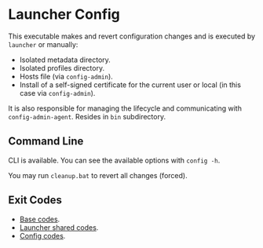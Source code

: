 # Launcher Config

This executable makes and revert configuration changes and is executed by `launcher` or manually:

- Isolated metadata directory.
- Isolated profiles directory.
- Hosts file (via `config-admin`).
- Install of a self-signed certificate for the current user or local (in this case via `config-admin`).

It is also responsible for managing the lifecycle and communicating with `config-admin-agent`.
Resides in `bin` subdirectory.

## Command Line

CLI is available. You can see the available options with
`config -h`.

You may run `cleanup.bat` to revert all changes (forced).

## Exit Codes

* [Base codes](/common/errors.go).
* [Launcher shared codes](/launcherCommon/errors.go).
* [Config codes](internal/errors.go).